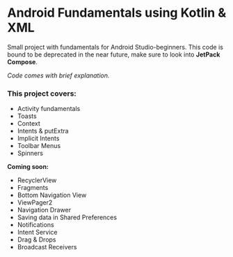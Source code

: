 
# Android Fundamentals using Kotlin & XML

Small project with fundamentals for Android Studio-beginners.
This code is bound to be deprecated in the near future, make sure to look into **JetPack Compose**.

*Code comes with brief explanation.*


### This project covers:
- Activity fundamentals 
- Toasts
- Context
- Intents & putExtra
- Implicit Intents
- Toolbar Menus
- Spinners

**Coming soon:**
- RecyclerView
- Fragments
- Bottom Navigation View
- ViewPager2
- Navigation Drawer
- Saving data in Shared Preferences
- Notifications
- Intent Service
- Drag & Drops
- Broadcast Receivers


